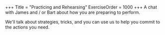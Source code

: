 +++
Title = "Practicing and Rehearsing"
ExerciseOrder = 1000
+++
A chat with James and / or Bart about how you are preparing to perform.

We'll talk about strategies, tricks, and you can use us to help you commit to the actions you need.